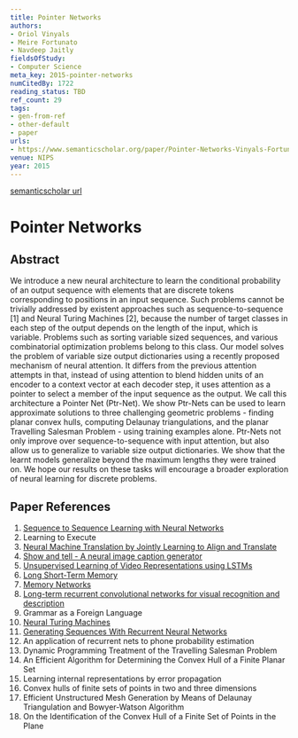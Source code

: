```yaml
---
title: Pointer Networks
authors:
- Oriol Vinyals
- Meire Fortunato
- Navdeep Jaitly
fieldsOfStudy:
- Computer Science
meta_key: 2015-pointer-networks
numCitedBy: 1722
reading_status: TBD
ref_count: 29
tags:
- gen-from-ref
- other-default
- paper
urls:
- https://www.semanticscholar.org/paper/Pointer-Networks-Vinyals-Fortunato/9653d5c2c7844347343d073bbedd96e05d52f69b?sort=total-citations
venue: NIPS
year: 2015
---
```


[semanticscholar url](https://www.semanticscholar.org/paper/Pointer-Networks-Vinyals-Fortunato/9653d5c2c7844347343d073bbedd96e05d52f69b?sort=total-citations)

# Pointer Networks

## Abstract

We introduce a new neural architecture to learn the conditional probability of an output sequence with elements that are discrete tokens corresponding to positions in an input sequence. Such problems cannot be trivially addressed by existent approaches such as sequence-to-sequence [1] and Neural Turing Machines [2], because the number of target classes in each step of the output depends on the length of the input, which is variable. Problems such as sorting variable sized sequences, and various combinatorial optimization problems belong to this class. Our model solves the problem of variable size output dictionaries using a recently proposed mechanism of neural attention. It differs from the previous attention attempts in that, instead of using attention to blend hidden units of an encoder to a context vector at each decoder step, it uses attention as a pointer to select a member of the input sequence as the output. We call this architecture a Pointer Net (Ptr-Net). We show Ptr-Nets can be used to learn approximate solutions to three challenging geometric problems - finding planar convex hulls, computing Delaunay triangulations, and the planar Travelling Salesman Problem - using training examples alone. Ptr-Nets not only improve over sequence-to-sequence with input attention, but also allow us to generalize to variable size output dictionaries. We show that the learnt models generalize beyond the maximum lengths they were trained on. We hope our results on these tasks will encourage a broader exploration of neural learning for discrete problems.

## Paper References

1. [Sequence to Sequence Learning with Neural Networks](2014-sequence-to-sequence-learning-with-neural-networks.md)
2. Learning to Execute
3. [Neural Machine Translation by Jointly Learning to Align and Translate](2015-neural-machine-translation-by-jointly-learning-to-align-and-translate.md)
4. [Show and tell - A neural image caption generator](2015-show-and-tell-a-neural-image-caption-generator.md)
5. [Unsupervised Learning of Video Representations using LSTMs](2015-unsupervised-learning-of-video-representations-using-lstms.md)
6. [Long Short-Term Memory](1997-long-short-term-memory.md)
7. [Memory Networks](2015-memory-networks.md)
8. [Long-term recurrent convolutional networks for visual recognition and description](2015-long-term-recurrent-convolutional-networks-for-visual-recognition-and-description.md)
9. Grammar as a Foreign Language
10. [Neural Turing Machines](2014-neural-turing-machines.md)
11. [Generating Sequences With Recurrent Neural Networks](2013-generating-sequences-with-recurrent-neural-networks.md)
12. An application of recurrent nets to phone probability estimation
13. Dynamic Programming Treatment of the Travelling Salesman Problem
14. An Efficient Algorithm for Determining the Convex Hull of a Finite Planar Set
15. Learning internal representations by error propagation
16. Convex hulls of finite sets of points in two and three dimensions
17. Efficient Unstructured Mesh Generation by Means of Delaunay Triangulation and Bowyer-Watson Algorithm
18. On the Identification of the Convex Hull of a Finite Set of Points in the Plane
